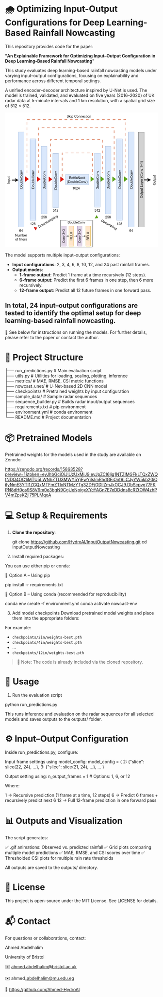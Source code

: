# 🌧️ Optimizing Input-Output Configurations for Deep Learning-Based Rainfall Nowcasting

This repository provides code for the paper:

**"An Explainable Framework for Optimizing Input–Output Configuration in Deep Learning-Based Rainfall Nowcasting"**

This study evaluates deep learning-based rainfall nowcasting models under varying input–output configurations, focusing on explainability and performance across different temporal settings.

A unified encoder–decoder architecture inspired by U-Net is used. The model is trained, validated, and evaluated on five years (2016–2020) of UK radar data at 5-minute intervals and 1 km resolution, with a spatial grid size of 512 × 512.

![U-Net Architecture](assets/model_architecture.png)

The model supports multiple input–output configurations:

- **Input configurations**: 2, 3, 4, 6, 8, 10, 12, and 24 past rainfall frames.
- **Output modes**:
  - **1-frame output**: Predict 1 frame at a time recursively (12 steps).
  - **6-frame output**: Predict the first 6 frames in one step, then 6 more recursively.
  - **12-frame output**: Predict all 12 future frames in one forward pass.

In total, 24 input–output configurations are tested to identify the optimal setup for deep learning-based rainfall nowcasting.
---
📄 See below for instructions on running the models. For further details, please refer to the paper or contact the author.

#  📁 Project Structure

├── run_predictions.py       # Main evaluation script  
├── utils.py                 # Utilities for loading, scaling, plotting, inference  
├── metrics/                 # MAE, RMSE, CSI metric functions  
├── nowcast_unet/            # U-Net-based 2D CNN model  
├── checkpoints/             # Pretrained weights by input configuration  
├── sample_data/             # Sample radar sequences  
├── sequence_builder.py      # Builds radar input/output sequences  
├── requirements.txt         # pip environment  
├── environment.yml          # conda environment  
└── README.md                # Project documentation  

# 📦 Pretrained Models
Pretrained weights for the models used in the study are available on Zenodo:

https://zenodo.org/records/15863528?preview=1&token=eyJhbGciOiJIUzUxMiJ9.eyJpZCI6Ijg1NTZlMGFkLTQxZWQtNDQ4OC1iMTU5LWNhZTU3MWY5YjEwYiIsImRhdGEiOnt9LCJyYW5kb20iOiIyNmE3YTI1ZGQxMTFmZTIxNTMzYTg3ZDFjODllZmJkOCJ9.DbScpvg77FKPN8dH0os9S8V9m0e3bgN9CgUeNpigxXYcYAGn7E7eDDdns8cRZtOW4zhPV4mZpsKZjl75PLMqoA

#  💻 Setup & Requirements

1. **Clone the repository**:
     
   git clone https://github.com/HydroAI/InputOutputNowcasting.git
   cd InputOutputNowcasting

3. Install required  packages:

You can use either pip or conda:

🔹 Option A – Using pip

pip install -r requirements.txt

🔹 Option B – Using conda (recommended for reproducibility)

conda env create -f environment.yml
conda activate nowcast-env

3. Add model checkpoints
Download pretrained model weights and place them into the appropriate folders:

For example:
- `checkpoints/2in/weights-best.pth`
- `checkpoints/4in/weights-best.pth`
- ...
- `checkpoints/12in/weights-best.pth`

> 🔎 Note: The code is already included via the cloned repository.


#  🚀 Usage

1. Run the evaluation script

python run\_predictions.py

This runs inference and evaluation on the radar sequences for all selected models and saves outputs to the outputs/ folder.


#  ⚙️ Input–Output Configuration
Inside run_predictions.py, configure:

Input frame settings using model_config:
model_config = {
    2: {"slice": slice(22, 24), ...},
    3: {"slice": slice(21, 24), ...},
    ...
}

Output setting using:
n_output_frames = 1  # Options: 1, 6, or 12

Where:

1 → Recursive prediction (1 frame at a time, 12 steps)
6 → Predict 6 frames + recursively predict next 6
12 → Full 12-frame prediction in one forward pass

#  📊 Outputs and Visualization

The script generates:

✅ .gif animations: Observed vs. predicted rainfall
✅ Grid plots comparing multiple model predictions
✅ MAE, RMSE, and CSI scores over time
✅ Thresholded CSI plots for multiple rain rate thresholds

All outputs are saved to the outputs/ directory.


#  📄 License

This project is open-source under the MIT License. See LICENSE for details.

#  📬 Contact

For questions or collaborations, contact:

Ahmed Abdelhalim

University of Bristol

✉️ ahmed.abdelhalim@bristol.ac.uk

✉️ ahmed\_abdelhalim@mu.edu.eg

🔗 https://github.com/Ahmed-HydroAI





